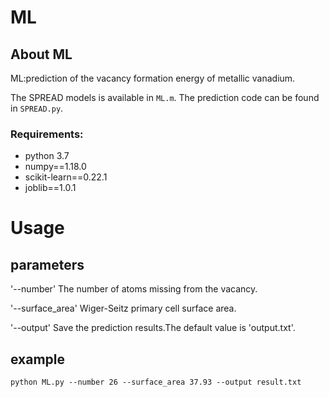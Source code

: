 # ML
## About ML

ML:prediction of the vacancy formation energy of metallic vanadium.

The SPREAD models is available in `ML.m`. The prediction code can be found in `SPREAD.py`.

### Requirements:

- python 3.7
- numpy==1.18.0
- scikit-learn==0.22.1
- joblib==1.0.1

# Usage
## parameters

'--number'         The number of atoms missing from the vacancy.

'--surface_area'   Wiger-Seitz primary cell surface area.

'--output'         Save the prediction results.The default value is 'output.txt'.

## example
```
python ML.py --number 26 --surface_area 37.93 --output result.txt
```
